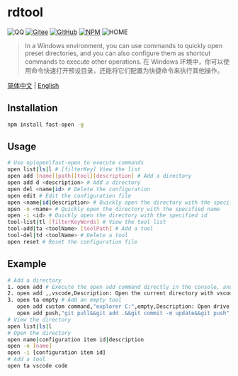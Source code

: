 # rdtool
![QQ](https://img.shields.io/badge/QQ-306863030-green.svg) [![Gitee](https://img.shields.io/badge/Gitee-roman_123-blue.svg)](https://gitee.com/roman_123/fast-open) [![GitHub](https://img.shields.io/badge/GitHub-roman_123-blue.svg)](https://github.com/qq306863030/fast-open) [![NPM](https://img.shields.io/badge/NPM-roman_123-blue.svg)](https://www.npmjs.com/package/fast-open) ![HOME](https://img.shields.io/badge/HOME-auto_remote_deployment_tool-blue)

> In a Windows environment, you can use commands to quickly open preset directories, and you can also configure them as shortcut commands to execute other operations.
> 在 Windows 环境中，你可以使用命令快速打开预设目录，还能将它们配置为快捷命令来执行其他操作。

[简体中文](https://github.com/qq306863030/fast-open/blob/master/readme.md) | [English](https://github.com/qq306863030/fast-open/blob/master/readme.en.md)

## Installation
```bash
npm install fast-open -g 
```
## Usage
```bash
# Use op|open|fast-open to execute commands
open list|ls|l # [filterKey] View the list
open add [name][path][tool][description] # Add a directory
open add d <description> # Add a directory
open del <name|id> # Delete the configuration
open edit # Edit the configuration file
open <name|id|description> # Quickly open the directory with the specified name
open -n <name> # Quickly open the directory with the specified name
open -i <id> # Quickly open the directory with the specified id
tool-list|tl [filterKeyWords] # View the tool list
tool-add|ta <toolName> [toolPath] # Add a tool
tool-del|td <toolName> # Delete a tool
open reset # Reset the configuration file
```
## Example
```bash
# Add a directory
1. open add # Execute the open add command directly in the console, and it will automatically add [directory name][current directory path][explorer][""] to the configuration file
2. open add ,,vscode,Description: Open the current directory with vscode # Add [directory name][current directory path][vscode][Description: Open the current directory with vscode] to the configuration file, which is the configuration to open the current directory with vscode
3. open ta empty # Add an empty tool
   open add custom command,"explorer C:",empty,Description: Open drive C # Add [custom command]["explorer C:"][empty][Description: Open drive C] to the configuration file, which is the configuration to open drive C
   open add push,"git pull&&git add .&&git commit -m update&&git push",empty,gitpush # Enter open push in the console to submit the code
# View the directory
open list|ls|l
# Open the directory
open name|configuration item id|description
open -n [name]
open -i [configuration item id]
# Add a tool
open ta vscode code
```

